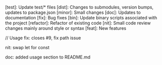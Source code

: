 [test]: Update test/\* files
[dist]: Changes to submodules, version bumps, updates to package.json
[minor]: Small changes
[doc]: Updates to documentation
[fix]: Bug fixes
[bin]: Update binary scripts associated with the project
[refactor]: Refactor of existing code
[nit]: Small code review changes mainly around style or syntax
[feat]: New features

// Usage
fix: closes #9, fix path issue

nit: swap let for const

doc: added usage section to README.md
